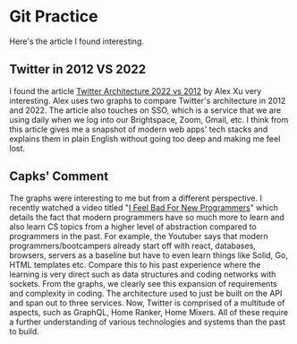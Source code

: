# Git Practice
Here's the article I found interesting.

## Twitter in 2012 VS 2022
I found the article [Twitter Architecture 2022 vs 2012](https://blog.bytebytego.com/p/twitter-architecture-2022-vs-2012) by Alex Xu very interesting. Alex uses two graphs to compare Twitter's architecture in 2012 and 2022. The article also touches on SSO, which is a service that we are using daily when we log into our Brightspace, Zoom, Gmail, etc. I think from this article gives me a snapshot of modern web apps' tech stacks and explains them in plain English without going too deep and making me feel lost.

## Capks' Comment

The graphs were interesting to me but from a different perspective. I recently watched a video titled "[I Feel Bad For New Programmers](https://www.youtube.com/watch?v=jL88IAxoYOk&t=525s)" which details the fact that modern programmers have so much more to learn and also learn CS topics from a higher level of abstraction compared to programmers in the past. For example, the Youtuber says that modern programmers/bootcampers already start off with react, databases, browsers, servers as a baseline but have to even learn things like Solid, Go, HTML templates etc. Compare this to his past experience where the learning is very direct such as data structures and coding networks with sockets. From the graphs, we clearly see this expansion of requirements and complexity in coding. The architecture used to just be built on the API and span out to three services. Now, Twitter is comprised of a multitude of aspects, such as GraphQL, Home Ranker, Home Mixers. All of these require a further understanding of various technologies and systems than the past to build.
